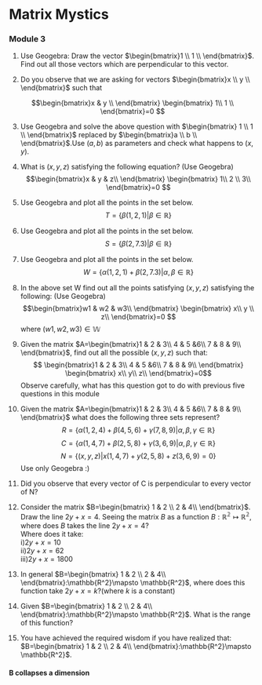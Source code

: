 
# Matrix Mystics
### Module 3
1. Use Geogebra:
Draw the vector $\begin{bmatrix}1 \\
1 \\
\end{bmatrix}$. Find out all those vectors which are perpendicular to this vector.

2. Do you observe that we are asking for vectors $\begin{bmatrix}x \\
y \\
\end{bmatrix}$ such that

$$\begin{bmatrix}x & y \\
\end{bmatrix}  \begin{bmatrix} 1\\ 1 \\ \end{bmatrix}=0 $$

3. Use Geogebra and solve the above question with $\begin{bmatrix}   1 \\
1 \\
\end{bmatrix}$ replaced by $\begin{bmatrix}a \\
b \\
\end{bmatrix}$.Use $(a,b)$ as parameters and check what happens to $(x,y)$.

4. What is $(x,y,z)$ satisfying the following equation? (Use Geogebra)
$$\begin{bmatrix}x & y & z\\
\end{bmatrix}  \begin{bmatrix} 1\\ 2 \\ 3\\ \end{bmatrix}=0 $$

5. Use Geogebra and plot all the points in the set below.
$$T= \{ \beta(1,2,1) | \beta \in \mathbb{R}\} $$

6. Use Geogebra and plot all the points in the set below.
$$S= \{ \beta(2,7.3) | \beta \in \mathbb{R}\} $$

7. Use Geogebra and plot all the points in the set below.
$$W= \{\alpha(1,2,1) + \beta(2,7.3) | \alpha,\beta \in \mathbb{R}\} $$

8. In the above set W find out all the points satisfying $(x,y,z)$ satisfying the following: (Use Geogebra)
$$\begin{bmatrix}w1 & w2 & w3\\
\end{bmatrix}  \begin{bmatrix} x\\ y \\ z\\ \end{bmatrix}=0 $$
 where $(w1,w2,w3) \in \mathbb W$

9. Given the matrix $A=\begin{bmatrix}1 & 2 & 3\\ 4 & 5 &6\\ 7 & 8 & 9\\ \end{bmatrix}$, find out all the possible $(x,y,z)$ such that:
$$ \begin{bmatrix}1 & 2 & 3\\ 4 & 5 &6\\ 7 & 8 & 9\\ \end{bmatrix} \begin{bmatrix} x\\ y\\ z\\ \end{bmatrix}=0$$
 Observe carefully, what has this question got to do with previous five questions in this module

10. Given the matrix $A=\begin{bmatrix}1 & 2 & 3\\ 4 & 5 &6\\ 7 & 8 & 9\\ \end{bmatrix}$ what does the following three sets represent?
$$R=\{\alpha(1,2,4) + \beta(4,5,6) + \gamma(7,8,9) |\alpha, \beta, \gamma\in \mathbb{R}\} $$
$$C=\{\alpha(1,4,7) + \beta(2,5,8) + \gamma(3,6,9) | \alpha, \beta, \gamma \in \mathbb{R}\}$$
$$N=\{(x,y,z)|x(1,4,7) + y(2,5,8) + z(3,6,9) = 0 \}$$
 Use only Geogebra :)

11. Did you observe that every vector of C is perpendicular to every vector of N?

12. Consider the matrix $B=\begin{bmatrix} 1 & 2 \\ 2 & 4\\ \end{bmatrix}$. Draw the line $2y+x=4$. Seeing the matrix $B$ as a function $B:\mathbb{R^2}\mapsto \mathbb{R^2}$,<br> where does $B$ takes the line  $2y+x=4$?<br>
Where does it take:<br>
i)$2y+x=10$<br>
ii)$2y+x=62$<br>
iii)$2y+x=1800$

13. In general $B=\begin{bmatrix} 1 & 2 \\ 2 & 4\\ \end{bmatrix}:\mathbb{R^2}\mapsto \mathbb{R^2}$, where does this function take $2y+x=k$?(where $k$ is a constant)

14. Given $B=\begin{bmatrix} 1 & 2 \\ 2 & 4\\ \end{bmatrix}:\mathbb{R^2}\mapsto \mathbb{R^2}$. What is the range of this function?

15. You have achieved the required wisdom if you have realized that: <br>
$B=\begin{bmatrix} 1 & 2 \\ 2 & 4\\ \end{bmatrix}:\mathbb{R^2}\mapsto \mathbb{R^2}$. <br>
#### B collapses a dimension
